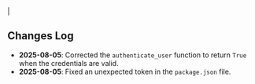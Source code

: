 |
## Changes Log

- **2025-08-05**: Corrected the `authenticate_user` function to return `True` when the credentials are valid.
- **2025-08-05**: Fixed an unexpected token in the `package.json` file.